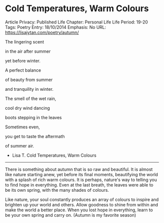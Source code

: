 # Cold Temperatures, Warm Colours

Article Privacy: Published
Life Chapter: Personal Life
Life Period: 19-20
Tags: Poetry
Entry: 18/10/2014
Emphasis: No
URL: https://lisajytan.com/poetry/autumn/

The lingering scent

in the air after summer

yet before winter.

A perfect balance

of beauty from summer

and tranquility in winter.

The smell of the wet rain,

cool dry wind dancing

boots stepping in the leaves

Sometimes even,

you get to taste the aftermath

of summer air.

- Lisa T. Cold Temperatures, Warm Colours

---

There is something about autumn that is so raw and beautiful. It is almost like nature starting anew, yet before its final moments, beautifying the world with a splash of rich warm colours. It is perhaps, nature's way to telling you to find hope in everything. Even at the last breath, the leaves were able to be its own spring, with the many shades of colours.

Like nature, your soul constantly produces an array of colours to inspire and brighten up your world and others. Allow goodness to shine from within and make the world a better place. When you lost hope in everything, learn to be your own spring and carry on. (Autumn is my favorite season)